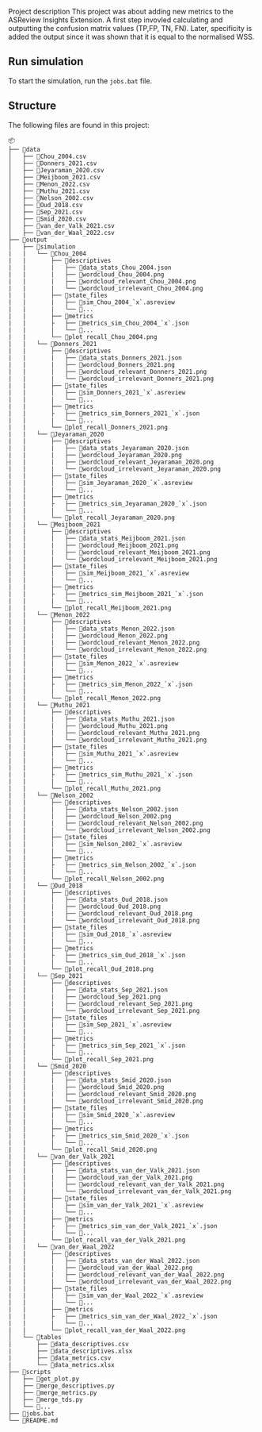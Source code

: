 
Project description
This project was about adding new metrics to the ASReview Insights Extension.
A first step invovled calculating and outputting the confusion matrix values (TP,FP, TN, FN). 
Later, specificity is added the output since it was shown that it is equal to the normalised WSS. 




## Run simulation

To start the simulation, run the `jobs.bat` file.

## Structure

The following files are found in this project:

    📦
    ├── 📂data
    │   ├── 📜Chou_2004.csv
    │   ├── 📜Donners_2021.csv
    │   ├── 📜Jeyaraman_2020.csv
    │   ├── 📜Meijboom_2021.csv
    │   ├── 📜Menon_2022.csv
    │   ├── 📜Muthu_2021.csv
    │   ├── 📜Nelson_2002.csv
    │   ├── 📜Oud_2018.csv
    │   ├── 📜Sep_2021.csv
    │   ├── 📜Smid_2020.csv
    │   ├── 📜van_der_Valk_2021.csv
    │   ├── 📜van_der_Waal_2022.csv
    ├── 📂output
    │   ├── 📂simulation
    |   |   └── 📂Chou_2004
    |   |       ├── 📂descriptives
    |   |       |   ├── 📜data_stats_Chou_2004.json
    |   |       |   ├── 📜wordcloud_Chou_2004.png
    |   |       |   ├── 📜wordcloud_relevant_Chou_2004.png
    |   |       |   └── 📜wordcloud_irrelevant_Chou_2004.png
    |   |       ├── 📂state_files
    |   |       |   ├── 📜sim_Chou_2004_`x`.asreview
    |   |       |   └── 📜...
    |   |       ├── 📂metrics
    |   |       ├   ├── 📜metrics_sim_Chou_2004_`x`.json
    |   |       |   └── 📜...
    |   |       └── 📜plot_recall_Chou_2004.png
    |   |   └── 📂Donners_2021
    |   |       ├── 📂descriptives
    |   |       |   ├── 📜data_stats_Donners_2021.json
    |   |       |   ├── 📜wordcloud_Donners_2021.png
    |   |       |   ├── 📜wordcloud_relevant_Donners_2021.png
    |   |       |   └── 📜wordcloud_irrelevant_Donners_2021.png
    |   |       ├── 📂state_files
    |   |       |   ├── 📜sim_Donners_2021_`x`.asreview
    |   |       |   └── 📜...
    |   |       ├── 📂metrics
    |   |       ├   ├── 📜metrics_sim_Donners_2021_`x`.json
    |   |       |   └── 📜...
    |   |       └── 📜plot_recall_Donners_2021.png
    |   |   └── 📂Jeyaraman_2020
    |   |       ├── 📂descriptives
    |   |       |   ├── 📜data_stats_Jeyaraman_2020.json
    |   |       |   ├── 📜wordcloud_Jeyaraman_2020.png
    |   |       |   ├── 📜wordcloud_relevant_Jeyaraman_2020.png
    |   |       |   └── 📜wordcloud_irrelevant_Jeyaraman_2020.png
    |   |       ├── 📂state_files
    |   |       |   ├── 📜sim_Jeyaraman_2020_`x`.asreview
    |   |       |   └── 📜...
    |   |       ├── 📂metrics
    |   |       ├   ├── 📜metrics_sim_Jeyaraman_2020_`x`.json
    |   |       |   └── 📜...
    |   |       └── 📜plot_recall_Jeyaraman_2020.png
    |   |   └── 📂Meijboom_2021
    |   |       ├── 📂descriptives
    |   |       |   ├── 📜data_stats_Meijboom_2021.json
    |   |       |   ├── 📜wordcloud_Meijboom_2021.png
    |   |       |   ├── 📜wordcloud_relevant_Meijboom_2021.png
    |   |       |   └── 📜wordcloud_irrelevant_Meijboom_2021.png
    |   |       ├── 📂state_files
    |   |       |   ├── 📜sim_Meijboom_2021_`x`.asreview
    |   |       |   └── 📜...
    |   |       ├── 📂metrics
    |   |       ├   ├── 📜metrics_sim_Meijboom_2021_`x`.json
    |   |       |   └── 📜...
    |   |       └── 📜plot_recall_Meijboom_2021.png
    |   |   └── 📂Menon_2022
    |   |       ├── 📂descriptives
    |   |       |   ├── 📜data_stats_Menon_2022.json
    |   |       |   ├── 📜wordcloud_Menon_2022.png
    |   |       |   ├── 📜wordcloud_relevant_Menon_2022.png
    |   |       |   └── 📜wordcloud_irrelevant_Menon_2022.png
    |   |       ├── 📂state_files
    |   |       |   ├── 📜sim_Menon_2022_`x`.asreview
    |   |       |   └── 📜...
    |   |       ├── 📂metrics
    |   |       ├   ├── 📜metrics_sim_Menon_2022_`x`.json
    |   |       |   └── 📜...
    |   |       └── 📜plot_recall_Menon_2022.png
    |   |   └── 📂Muthu_2021
    |   |       ├── 📂descriptives
    |   |       |   ├── 📜data_stats_Muthu_2021.json
    |   |       |   ├── 📜wordcloud_Muthu_2021.png
    |   |       |   ├── 📜wordcloud_relevant_Muthu_2021.png
    |   |       |   └── 📜wordcloud_irrelevant_Muthu_2021.png
    |   |       ├── 📂state_files
    |   |       |   ├── 📜sim_Muthu_2021_`x`.asreview
    |   |       |   └── 📜...
    |   |       ├── 📂metrics
    |   |       ├   ├── 📜metrics_sim_Muthu_2021_`x`.json
    |   |       |   └── 📜...
    |   |       └── 📜plot_recall_Muthu_2021.png
    |   |   └── 📂Nelson_2002
    |   |       ├── 📂descriptives
    |   |       |   ├── 📜data_stats_Nelson_2002.json
    |   |       |   ├── 📜wordcloud_Nelson_2002.png
    |   |       |   ├── 📜wordcloud_relevant_Nelson_2002.png
    |   |       |   └── 📜wordcloud_irrelevant_Nelson_2002.png
    |   |       ├── 📂state_files
    |   |       |   ├── 📜sim_Nelson_2002_`x`.asreview
    |   |       |   └── 📜...
    |   |       ├── 📂metrics
    |   |       ├   ├── 📜metrics_sim_Nelson_2002_`x`.json
    |   |       |   └── 📜...
    |   |       └── 📜plot_recall_Nelson_2002.png
    |   |   └── 📂Oud_2018
    |   |       ├── 📂descriptives
    |   |       |   ├── 📜data_stats_Oud_2018.json
    |   |       |   ├── 📜wordcloud_Oud_2018.png
    |   |       |   ├── 📜wordcloud_relevant_Oud_2018.png
    |   |       |   └── 📜wordcloud_irrelevant_Oud_2018.png
    |   |       ├── 📂state_files
    |   |       |   ├── 📜sim_Oud_2018_`x`.asreview
    |   |       |   └── 📜...
    |   |       ├── 📂metrics
    |   |       ├   ├── 📜metrics_sim_Oud_2018_`x`.json
    |   |       |   └── 📜...
    |   |       └── 📜plot_recall_Oud_2018.png
    |   |   └── 📂Sep_2021
    |   |       ├── 📂descriptives
    |   |       |   ├── 📜data_stats_Sep_2021.json
    |   |       |   ├── 📜wordcloud_Sep_2021.png
    |   |       |   ├── 📜wordcloud_relevant_Sep_2021.png
    |   |       |   └── 📜wordcloud_irrelevant_Sep_2021.png
    |   |       ├── 📂state_files
    |   |       |   ├── 📜sim_Sep_2021_`x`.asreview
    |   |       |   └── 📜...
    |   |       ├── 📂metrics
    |   |       ├   ├── 📜metrics_sim_Sep_2021_`x`.json
    |   |       |   └── 📜...
    |   |       └── 📜plot_recall_Sep_2021.png
    |   |   └── 📂Smid_2020
    |   |       ├── 📂descriptives
    |   |       |   ├── 📜data_stats_Smid_2020.json
    |   |       |   ├── 📜wordcloud_Smid_2020.png
    |   |       |   ├── 📜wordcloud_relevant_Smid_2020.png
    |   |       |   └── 📜wordcloud_irrelevant_Smid_2020.png
    |   |       ├── 📂state_files
    |   |       |   ├── 📜sim_Smid_2020_`x`.asreview
    |   |       |   └── 📜...
    |   |       ├── 📂metrics
    |   |       ├   ├── 📜metrics_sim_Smid_2020_`x`.json
    |   |       |   └── 📜...
    |   |       └── 📜plot_recall_Smid_2020.png
    |   |   └── 📂van_der_Valk_2021
    |   |       ├── 📂descriptives
    |   |       |   ├── 📜data_stats_van_der_Valk_2021.json
    |   |       |   ├── 📜wordcloud_van_der_Valk_2021.png
    |   |       |   ├── 📜wordcloud_relevant_van_der_Valk_2021.png
    |   |       |   └── 📜wordcloud_irrelevant_van_der_Valk_2021.png
    |   |       ├── 📂state_files
    |   |       |   ├── 📜sim_van_der_Valk_2021_`x`.asreview
    |   |       |   └── 📜...
    |   |       ├── 📂metrics
    |   |       ├   ├── 📜metrics_sim_van_der_Valk_2021_`x`.json
    |   |       |   └── 📜...
    |   |       └── 📜plot_recall_van_der_Valk_2021.png
    |   |   └── 📂van_der_Waal_2022
    |   |       ├── 📂descriptives
    |   |       |   ├── 📜data_stats_van_der_Waal_2022.json
    |   |       |   ├── 📜wordcloud_van_der_Waal_2022.png
    |   |       |   ├── 📜wordcloud_relevant_van_der_Waal_2022.png
    |   |       |   └── 📜wordcloud_irrelevant_van_der_Waal_2022.png
    |   |       ├── 📂state_files
    |   |       |   ├── 📜sim_van_der_Waal_2022_`x`.asreview
    |   |       |   └── 📜...
    |   |       ├── 📂metrics
    |   |       ├   ├── 📜metrics_sim_van_der_Waal_2022_`x`.json
    |   |       |   └── 📜...
    |   |       └── 📜plot_recall_van_der_Waal_2022.png
    │   └── 📂tables
    |       ├── 📜data_descriptives.csv
    |       ├── 📜data_descriptives.xlsx
    |       ├── 📜data_metrics.csv
    |       └── 📜data_metrics.xlsx
    ├── 📂scripts
    │   ├── 📜get_plot.py
    │   ├── 📜merge_descriptives.py
    │   ├── 📜merge_metrics.py
    │   ├── 📜merge_tds.py
    │   └── 📜...
    ├── 📜jobs.bat
    └── 📜README.md
